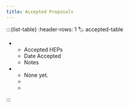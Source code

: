 ```yaml
---
title: Accepted Proposals
---
```


:::{list-table}
:header-rows: 1
:label: accepted-table

* - Accepted HEPs
  - Date Accepted
  - Notes
* - None yet.
  -
  -
:::
